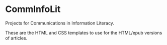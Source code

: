# CommInfoLit
Projects for Communications in Information Literacy.

These are the HTML and CSS templates to use for the HTML/epub versions of articles.
